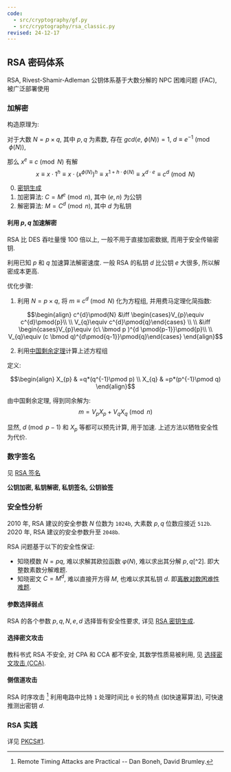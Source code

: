```yaml
---
code:
  - src/cryptography/gf.py
  - src/cryptography/rsa_classic.py
revised: 24-12-17
---
```


## RSA 密码体系

RSA, Rivest-Shamir-Adleman 公钥体系基于大数分解的 NPC 困难问题 (FAC), 被广泛部署使用

### 加解密

构造原理为:

对于大数 $N=p\times q$, 其中 $p,q$ 为素数, 存在 $gcd(e,\ \phi(N))=1$, $d\equiv e^{-1}\pmod{\phi(N)}$,   

那么 $x^{e}\equiv c \pmod{N}$ 有解 $$x\equiv x\cdot 1^{h}\equiv x\cdot (x^{\phi(N)})^{h}\equiv x^{1+h\cdot \phi(N)}\equiv x^{d\cdot e}\equiv c^{d}\pmod{N}$$

0. [密钥生成](RSA%20密钥生成.md)
1. 加密算法: $C=M^{e}\pmod n$, 其中 $(e,n)$ 为公钥
2. 解密算法: $M=C^{d}\pmod n$, 其中 $d$ 为私钥

#### 利用 $p,q$ 加速解密

RSA 比 DES 吞吐量慢 100 倍以上, 一般不用于直接加密数据, 而用于安全传输密钥.

利用已知 $p$ 和 $q$ 加速算法解密速度. 一般 RSA 的私钥 $d$ 比公钥 $e$ 大很多, 所以解密成本更高.  

优化步骤:

1. 利用 $N=p\times q$, 将 $m \equiv c^{d}\pmod{N}$ 化为方程组, 并用费马定理化简指数:

$$\begin{align}
c^{d}\pmod{N} &\iff  \begin{cases}V_{p}\equiv c^{d}\pmod{p}\\ \\ V_{q}\equiv c^{d}\pmod{q}\end{cases} \\ \\
 &\iff \begin{cases}V_{p}\equiv (c\ \bmod p )^{d \pmod{p-1}}\pmod{p}\\ \\ V_{q}\equiv (c \bmod q)^{d\pmod{q-1}}\pmod{q}\end{cases}
\end{align}$$

2. 利用[中国剩余定理](../../../../Math/数论/中国剩余定理.md)计算上述方程组

定义: 

$$\begin{align}
X_{p} & =q*(q^{-1}\pmod p) \\
X_{q} & =p*(p^{-1}\pmod q)
\end{align}$$ 

由中国剩余定理, 得到同余解为: $$m=V_{p}X_{p}+V_{q}X_{q}\pmod n$$

显然, $d\pmod{p-1}$ 和 $X_p$ 等都可以预先计算, 用于加速. 上述方法以牺牲安全性为代价.

### 数字签名

见 [RSA 签名](RSA%20签名.md)

**公钥加密, 私钥解密, 私钥签名, 公钥验签**

### 安全性分析

2010 年, RSA 建议的安全参数 $N$ 位数为 `1024b`, 大素数 $p,q$ 位数应接近 `512b`. 2020 年, RSA 建议的安全参数升至 `2048b`.

RSA 问题基于以下的安全性保证:
- 知晓模数 ${} N=pq {}$, 难以求解其欧拉函数 $\varphi(N)$, 难以求出其分解 $p,q$[^2]. 即大整数素数分解难题.
- 知晓密文 $C=M^{d}$, 难以直接开方得 $M$, 也难以求其私钥 $d$. 即[离散对数困难性难题](../../../../Math/数论/欧拉定理.md).

#### 参数选择弱点

RSA 的各个参数 $p,q,N,e,d$ 选择皆有安全性要求, 详见 [RSA 密钥生成](RSA%20密钥生成.md).

#### 选择密文攻击

教科书式 RSA 不安全, 对 CPA 和 CCA 都不安全, 其数学性质易被利用, 见 [选择密文攻击 (CCA)](RSA%20弱点/RSA%20CCA%20Attack.md).

#### 侧信道攻击

RSA 时序攻击 [^1] 利用电路中比特 `1` 处理时间比 `0` 长的特点 (如快速幂算法), 可快速推测出密钥 $d$. 

### RSA 实践

详见 [PKCS#1](PKCS1.md).

[^1]: Remote Timing Attacks are Practical -- Dan Boneh, David Brumley.
